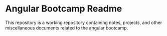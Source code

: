 # Angular Bootcamp Readme

This repository is a working repository containing notes, projects, and other miscellaneous documents related to the angular bootcamp.
